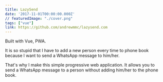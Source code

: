 ```yaml
---
title: LazySend
date: '2017-11-01T00:00:00.000Z'
// featuredImage: "./cover.png"
tags: ["vue"]
link: https://github.com/andrewmmc/lazysend.com
---
```


Built with Vue, PWA.

It is so stupid that I have to add a new person every time to phone book because I want to send a WhatsApp message to him/her.

That's why I make this simple progressive web application. It allows you to send a WhatsApp message to a person without adding him/her to the phone book.
